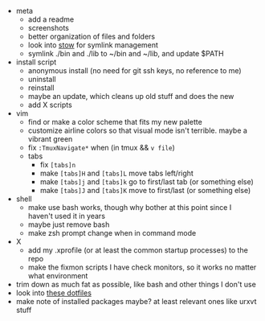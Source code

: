 - meta
  - add a readme
  - screenshots
  - better organization of files and folders
  - look into [stow](http://www.gnu.org/software/stow/) for symlink management
  - symlink ./bin and ./lib to ~/bin and ~/lib, and update $PATH
- install script
  - anonymous install (no need for git ssh keys, no reference to me)
  - uninstall
  - reinstall
  - maybe an update, which cleans up old stuff and does the new
  - add X scripts
- vim
  - find or make a color scheme that fits my new palette
  - customize airline colors so that visual mode isn't terrible. maybe a vibrant green
  - fix `:TmuxNavigate*` when (in tmux && `v file`)
  - tabs
    - fix `[tabs]n`
    - make `[tabs]H` and `[tabs]L` move tabs left/right
    - make `[tabs]j` and `[tabs]k` go to first/last tab (or something else)
    - make `[tabs]J` and `[tabs]K` move to first/last (or something else)
- shell
  - make use bash works, though why bother at this point since I haven't used it in years
  - maybe just remove bash
  - make zsh prompt change when in command mode
- X
  - add my .xprofile (or at least the common startup processes) to the repo
  - make the fixmon scripts I have check monitors, so it works no matter what environment
- trim down as much fat as possible, like bash and other things I don't use
- look into [these dotfiles](https://github.com/xero/dotfiles)
- make note of installed packages maybe? at least relevant ones like urxvt stuff
